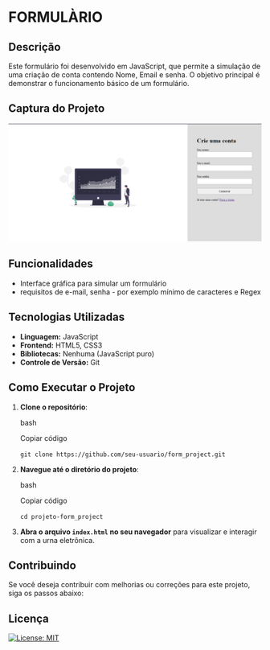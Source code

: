 
# FORMULÀRIO 

## Descrição

Este formulário foi desenvolvido em JavaScript, que permite a simulação de uma criação de conta contendo Nome, Email e senha. O objetivo principal é demonstrar o funcionamento básico de um formulário.


## Captura do Projeto

<img src="images/captura-form.png" alt="foto de demonstração formulario">
 

## Funcionalidades

-   Interface gráfica para simular um formulário
-   requisitos de e-mail, senha - por exemplo mínimo de caracteres e Regex

## Tecnologias Utilizadas

-   **Linguagem:** JavaScript
-   **Frontend:** HTML5, CSS3
-   **Bibliotecas:** Nenhuma (JavaScript puro)
-   **Controle de Versão:** Git

## Como Executar o Projeto

1.  **Clone o repositório**:
    
    bash
    
    Copiar código
    
    `git clone https://github.com/seu-usuario/form_project.git` 
    
2.  **Navegue até o diretório do projeto**:
    
    bash
    
    Copiar código
    
    `cd projeto-form_project` 
    
3.  **Abra o arquivo `index.html` no seu navegador** para visualizar e interagir com a urna eletrônica.

## Contribuindo

Se você deseja contribuir com melhorias ou correções para este projeto, siga os passos abaixo:


## Licença

[![License: MIT](https://img.shields.io/badge/License-MIT-yellow.svg)](https://opensource.org/licenses/MIT)
